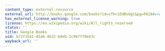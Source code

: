 ```yaml
---
content_type: external-resource
external_url: http://books.google.com/books?id=sfhriEHBvUgC&pg=PA18#v=onepage
has_external_license_warning: true
license: https://en.wikipedia.org/wiki/All_rights_reserved
status: ''
title: Google Books
uid: b72f1541-45a6-4632-b8eb-2c997f70e43c
wayback_url: ''
---
```

